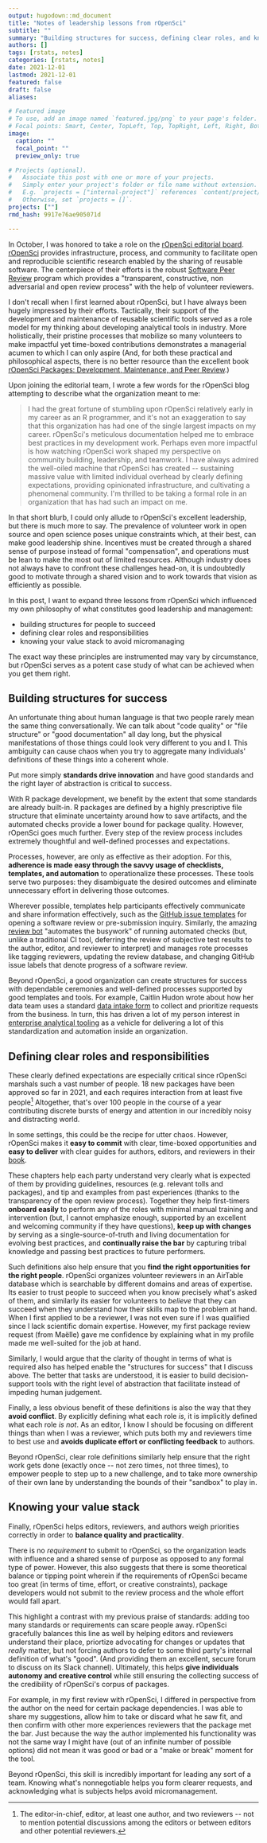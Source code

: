 ```yaml
---
output: hugodown::md_document
title: "Notes of leadership lessons from rOpenSci"
subtitle: ""
summary: "Building structures for success, defining clear roles, and knowing your priorities"
authors: []
tags: [rstats, notes]
categories: [rstats, notes]
date: 2021-12-01
lastmod: 2021-12-01
featured: false
draft: false
aliases:

# Featured image
# To use, add an image named `featured.jpg/png` to your page's folder.
# Focal points: Smart, Center, TopLeft, Top, TopRight, Left, Right, BottomLeft, Bottom, BottomRight.
image:
  caption: ""
  focal_point: ""
  preview_only: true

# Projects (optional).
#   Associate this post with one or more of your projects.
#   Simply enter your project's folder or file name without extension.
#   E.g. `projects = ["internal-project"]` references `content/project/deep-learning/index.md`.
#   Otherwise, set `projects = []`.
projects: [""]
rmd_hash: 9917e76ae905071d

---
```


In October, I was honored to take a role on the [rOpenSci editorial board](https://ropensci.org/blog/2021/10/12/editors2021/). [rOpenSci](https://ropensci.org/about/) provides infrastructure, process, and community to facilitate open and reproducible scientific research enabled by the sharing of reusable software. The centerpiece of their efforts is the robust [Software Peer Review](https://ropensci.org/software-review/) program which provides a "transparent, constructive, non adversarial and open review process" with the help of volunteer reviewers.

I don't recall when I first learned about rOpenSci, but I have always been hugely impressed by their efforts. Tactically, their support of the development and maintenance of reusable scientific tools served as a role model for my thinking about developing analytical tools in industry. More holistically, their pristine processes that mobilize so many volunteers to make impactful yet time-boxed contributions demonstrates a managerial acumen to which I can only aspire (And, for both these practical and philosophical aspects, there is no better resource than the excellent book [rOpenSci Packages: Development, Maintenance, and Peer Review](https://devguide.ropensci.org/).)

Upon joining the editorial team, I wrote a few words for the rOpenSci blog attempting to describe what the organization meant to me:

> I had the great fortune of stumbling upon rOpenSci relatively early in my career as an R programmer, and it's not an exaggeration to say that this organization has had one of the single largest impacts on my career. rOpenSci's meticulous documentation helped me to embrace best practices in my development work. Perhaps even more impactful is how watching rOpenSci work shaped my perspective on community building, leadership, and teamwork. I have always admired the well-oiled machine that rOpenSci has created -- sustaining massive value with limited individual overhead by clearly defining expectations, providing opinionated infrastructure, and cultivating a phenomenal community. I'm thrilled to be taking a formal role in an organization that has had such an impact on me.

In that short blurb, I could only allude to rOpenSci's excellent leadership, but there is much more to say. The prevalence of volunteer work in open source and open science poses unique constraints which, at their best, can make good leadership shine. Incentives must be created through a shared sense of purpose instead of formal "compensation", and operations must be lean to make the most out of limited resources. Although industry does not always have to confront these challenges head-on, it is undoubtedly good to motivate through a shared vision and to work towards that vision as efficiently as possible.

In this post, I want to expand three lessons from rOpenSci which influenced my own philosophy of what constitutes good leadership and management:

-   building structures for people to succeed
-   defining clear roles and responsibilities
-   knowing your value stack to avoid micromanaging

The exact way these principles are instrumented may vary by circumstance, but rOpenSci serves as a potent case study of what can be achieved when you get them right.

Building structures for success
-------------------------------

An unfortunate thing about human language is that two people rarely mean the same thing conversationally. We can talk about "code quality" or "file structure" or "good documentation" all day long, but the physical manifestations of those things could look very different to you and I. This ambiguity can cause chaos when you try to aggregate many individuals' definitions of these things into a coherent whole.

Put more simply **standards drive innovation** and have good standards and the right layer of abstraction is critical to success.

With R package development, we benefit by the extent that some standards are already built-in. R packages are defined by a highly prescriptive file structure that eliminate uncertainty around how to save artifacts, and the automated checks provide a lower bound for package quality. However, rOpenSci goes much further. Every step of the review process includes extremely thoughtful and well-defined processes and expectations.

Processes, however, are only as effective as their adoption. For this, **adherence is made easy through the savvy usage of checklists, templates, and automation** to operationalize these processes. These tools serve two purposes: they disambiguate the desired outcomes and eliminate unnecessary effort in delivering those outcomes.

Wherever possible, templates help participants effectively communicate and share information effectively, such as the [GitHub issue templates](https://github.com/ropensci/software-review/issues/new/choose) for opening a software review or pre-submission inquiry. Similarly, the amazing [review bot](https://ropensci.org/commcalls/dec2021-automation/) "automates the busywork" of running automated checks (but, unlike a traditional CI tool, deferring the review of subjective test results to the author, editor, and reviewer to interpret) and manages rote processes like tagging reviewers, updating the review database, and changing GitHub issue labels that denote progress of a software review.

Beyond rOpenSci, a good organization can create structures for success with dependable ceremonies and well-defined processes supported by good templates and tools. For example, Caitlin Hudon wrote about how her data team uses a standard [data intake form](https://caitlinhudon.com/2020/09/16/data-intake-form/) to collect and prioritize requests from the business. In turn, this has driven a lot of my person interest in [enterprise analytical tooling](https://emilyriederer.netlify.app/post/team-of-packages/) as a vehicle for delivering a lot of this standardization and automation inside an organization.

Defining clear roles and responsibilities
-----------------------------------------

These clearly defined expectations are especially critical since rOpenSci marshals such a vast number of people. 18 new packages have been approved so far in 2021, and each requires interaction from at least five people[^1] Altogether, that's over 100 people in the course of a year contributing discrete bursts of energy and attention in our incredibly noisy and distracting world.

In some settings, this could be the recipe for utter chaos. However, rOpenSci makes it **easy to commit** with clear, time-boxed opportunities and **easy to deliver** with clear guides for authors, editors, and reviewers in their [book](https://devguide.ropensci.org/index.html).

These chapters help each party understand very clearly what is expected of them by providing guidelines, resources (e.g. relevant tolls and packages), and tip and examples from past experiences (thanks to the transparency of the open review process). Together they help first-timers **onboard easily** to perform any of the roles with minimal manual training and intervention (but, I cannot emphasize enough, supported by an excellent and welcoming community if they have questions), **keep up with changes** by serving as a single-source-of-truth and living documentation for evolving best practices, and **continually raise the bar** by capturing tribal knowledge and passing best practices to future performers.

Such definitions also help ensure that you **find the right opportunities for the right people**. rOpenSci organizes volunteer reviewers in an AirTable database which is searchable by different domains and areas of expertise. Its easier to trust people to succeed when you know precisely what's asked of them, and similarly its easier for volunteers to *believe* that they can succeed when they understand how their skills map to the problem at hand. When I first applied to be a reviewer, I was not even sure if I was qualified since I lack scientific domain expertise. However, my first package review request (from Maëlle) gave me confidence by explaining what in my profile made me well-suited for the job at hand.

Similarly, I would argue that the clarity of thought in terms of what is required also has helped enable the "structures for success" that I discuss above. The better that tasks are understood, it is easier to build decision-support tools with the right level of abstraction that facilitate instead of impeding human judgement.

Finally, a less obvious benefit of these definitions is also the way that they **avoid conflict**. By explicitly defining what each role *is*, it is implicitly defined what each role *is not*. As an editor, I know I should be focusing on different things than when I was a reviewer, which puts both my and reviewers time to best use and **avoids duplicate effort or conflicting feedback** to authors.

Beyond rOpenSci, clear role definitions similarly help ensure that the right work gets done (exactly once -- not zero times, not three times), to empower people to step up to a new challenge, and to take more ownership of their own lane by understanding the bounds of their "sandbox" to play in.

Knowing your value stack
------------------------

Finally, rOpenSci helps editors, reviewers, and authors weigh priorities correctly in order to **balance quality and practicality**.

There is no *requirement* to submit to rOpenSci, so the organization leads with influence and a shared sense of purpose as opposed to any formal type of power. However, this also suggests that there is some theoretical balance or tipping point wherein if the requirements of rOpenSci became too great (in terms of time, effort, or creative constraints), package developers would not submit to the review process and the whole effort would fall apart.

This highlight a contrast with my previous praise of standards: adding too many standards or requirements can scare people away. rOpenSci gracefully balances this line as well by helping editors and reviewers understand their place, priortize advocating for changes or updates that *really* matter, but not forcing authors to defer to some third party's internal definition of what's "good". (And providing them an excellent, secure forum to discuss on its Slack channel). Ultimately, this helps **give individuals autonomy and creative control** while still ensuring the collecting success of the credibility of rOpenSci's corpus of packages.

For example, in my first review with rOpenSci, I differed in perspective from the author on the need for certain package dependencies. I was able to share my suggestions, allow him to take or discard what he saw fit, and then confirm with other more experiences reviewers that the package met the bar. Just because the way the author implemented his functionality was not the same way I might have (out of an infinite number of possible options) did not mean it was good or bad or a "make or break" moment for the tool.

Beyond rOpenSci, this skill is incredibly important for leading any sort of a team. Knowing what's nonnegotiable helps you form clearer requests, and acknowledging what is subjects helps avoid micromanagement.

[^1]: The editor-in-chief, editor, at least one author, and two reviewers -- not to mention potential discussions among the editors or between editors and other potential reviewers.

